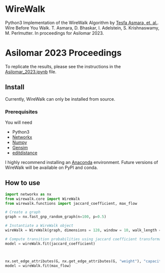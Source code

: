 # WireWalk
Python3 Implementation of the WireWalk Algorithm by [Tesfa Asmara, et. al.](tesfaasmara.com). Wire Before You Walk. T. Asmara, D. Bhaskar, I. Adelstein, S. Krishnaswamy, M. Perlmutter. In proceedings for Asilomar 2023.
# Asilomar 2023 Proceedings

To replicate the results, please see the instructions in the [Asilomar_2023.ipynb](https://github.com/TesfaAsmara/wirewalk/blob/main/Asilomar_2023.ipynb) file.

## Install
Currently, WireWalk can only be installed from source.

### Prerequisites

You will need

- Python3
- [Networkx](https://networkx.org/documentation/stable/install.html)
- [Numpy](https://numpy.org/install/)
- [Gensim](https://pypi.org/project/gensim/)
- [editdistance](https://pypi.org/project/editdistance/)

I highly recommend installing an
[Anaconda](https://www.anaconda.com/distribution/#download-section)
environment. Future versions of WireWalk will be available on PyPI and
conda.
## How to use

``` python
import networkx as nx
from wirewalk.core import WireWalk
from wirewalk.functions import jaccard_coefficient, max_flow

# Create a graph
graph = nx.fast_gnp_random_graph(n=100, p=0.5)

# Instantiate a WireWalk object
wireWalk = WireWalk(graph, dimensions = 128, window = 10, walk_length = 80, num_walks = 10, workers = 1)

# Compute transition probabilities using jaccard coefficient transformation, generate walks, and embed nodes
model = wireWalk.fit(jaccard_coefficient)



nx.set_edge_attributes(G, nx.get_edge_attributes(G, "weight"), "capacity")
model = wireWalk.fit(max_flow)

```
